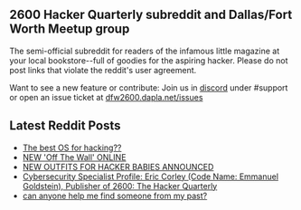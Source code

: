 ## 2600 Hacker Quarterly subreddit and Dallas/Fort Worth Meetup group
The semi-official subreddit for readers of the infamous little magazine at your local bookstore--full of goodies for the aspiring hacker. Please do not post links that violate the reddit's user agreement.

Want to see a new feature or contribute: 
Join us in [discord](https://dfw2600.dapla.net/chat) under #support or open an issue ticket at [dfw2600.dapla.net/issues](https://dfw2600.dapla.net/issues)

## Latest Reddit Posts
<!-- BLOG-POST-LIST:START -->
- [The best OS for hacking??](https://www.reddit.com/r/2600/comments/10ff85m/the_best_os_for_hacking/)
- [NEW 'Off The Wall' ONLINE](https://2600.com/wall/17-01-2023)
- [NEW OUTFITS FOR HACKER BABIES ANNOUNCED](https://2600.com/content/new-outfits-hacker-babies-announced)
- [Cybersecurity Specialist Profile: Eric Corley (Code Name: Emmanuel Goldstein), Publisher of 2600: The Hacker Quarterly](https://www.reddit.com/r/2600/comments/10bxeuu/cybersecurity_specialist_profile_eric_corley_code/)
- [can anyone help me find someone from my past?](https://www.reddit.com/r/2600/comments/10bt63y/can_anyone_help_me_find_someone_from_my_past/)
<!-- BLOG-POST-LIST:END -->
